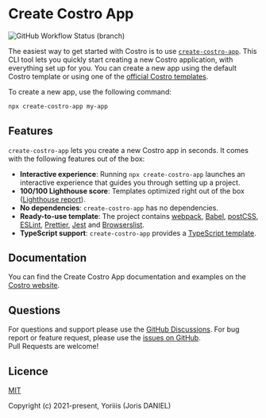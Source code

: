 # Create Costro App

![GitHub Workflow Status (branch)](https://img.shields.io/github/workflow/status/costrojs/create-costro-app/ci/main?style=for-the-badge)

The easiest way to get started with Costro is to use [`create-costro-app`](https://github.com/costrojs/create-costro-app). This CLI tool lets you quickly start creating a new Costro application, with everything set up for you. You can create a new app using the default Costro template or using one of the [official Costro templates](https://costro.js.org/cli#templates).

To create a new app, use the following command:

```bash
npx create-costro-app my-app
```

## Features

`create-costro-app` lets you create a new Costro app in seconds. It comes with the following features out of the box:

- **Interactive experience**: Running `npx create-costro-app` launches an interactive experience that guides you through setting up a project.
- **100/100 Lighthouse score**: Templates optimized right out of the box ([Lighthouse report](https://googlechrome.github.io/lighthouse/viewer?gist=2623d9bb018f1b7bb5fc58adb66d4d69)).
- **No dependencies**: `create-costro-app` has no dependencies.
- **Ready-to-use template**: The project contains [webpack](https://webpack.js.org), [Babel](https://babeljs.io), [postCSS](https://postcss.org), [ESLint](https://eslint.org), [Prettier](https://prettier.io), [Jest](https://jestjs.io) and [Browserslist](https://github.com/browserslist/browserslist).
- **TypeScript support**: `create-costro-app` provides a [TypeScript template](https://github.com/costrojs/costro-templates/tree/main/templates/typescript).

## Documentation

You can find the Create Costro App documentation and examples on the [Costro website](https://costro.js.org/cli).

## Questions

For questions and support please use the [GitHub Discussions](https://github.com/costrojs/create-costro-app/discussions). For bug report or feature request, please use the [issues on GitHub](https://github.com/costrojs/create-costro-app/issues).<br />Pull Requests are welcome!

## Licence

[MIT](https://opensource.org/licenses/MIT)

Copyright (c) 2021-present, Yoriiis (Joris DANIEL)
